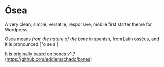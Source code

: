 # Ósea

A very clean, simple, versatile, responsive,
mobile first starter theme for Wordpress.

Ósea means _from the nature of the bone_ in spanish,
from Latin ossĕus, and it is pronounced [ 'o se a ].

It is originally based on bones v1.7 (https://github.com/eddiemachado/bones) 

